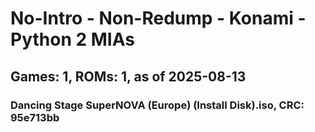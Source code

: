 # No-Intro - Non-Redump - Konami - Python 2 MIAs
## Games: 1, ROMs: 1, as of 2025-08-13

### Dancing Stage SuperNOVA (Europe) (Install Disk).iso, CRC: 95e713bb
